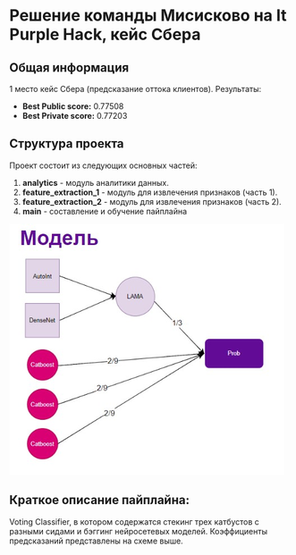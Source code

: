 # Решение команды Мисисково на It Purple Hack, кейс Сбера

## Общая информация

1 место кейс Сбера (предсказание оттока клиентов). Результаты:

- **Best Public score:** 0.77508
- **Best Private score:** 0.77203


## Структура проекта

Проект состоит из следующих основных частей:

1. **analytics** - модуль аналитики данных.
2. **feature_extraction_1** - модуль для извлечения признаков (часть 1).
3. **feature_extraction_2** - модуль для извлечения признаков (часть 2).
4. **main** - составление и обучение пайплайна


![Функциональная схема пайплайна:](functional_schema.jpg)

## Краткое описание пайплайна:

Voting Classifier, в котором содержатся стекинг трех катбустов с разными сидами и бэггинг нейросетевых моделей. Коэффициенты предсказаний представлены на схеме выше.